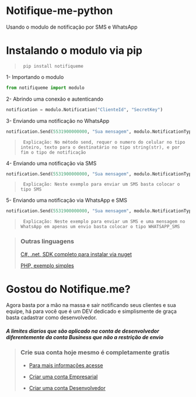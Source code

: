 # Notifique-me-python
Usando o modulo de notificação por SMS e WhatsApp

# Instalando o modulo via pip
 > ` pip install notifiqueme`
 
1- Importando o modulo
```python
from notifiqueme import modulo
```

2- Abrindo uma conexão e autenticando
```python
notification = modulo.Notification("ClienteId", "SecretKey")
```

3- Enviando uma notificação no WhatsApp
```python
notification.Send(5531900000000, "Sua mensagem", modulo.NotificationType.WHATSAPP)
```
 > ` Explicação: No método send, requer o numero do celular no tipo inteiro, texto para o destinatário no tipo string(str), e por fim o tipo de notificação`
 
 4- Enviando uma notificação via SMS
 ```python
notification.Send(5531900000000, "Sua mensagem", modulo.NotificationType.SMS)
```
 > ` Explicação: Neste exemplo para enviar um SMS basta colocar o tipo SMS`
 
 5- Enviando uma notificação via WhatsApp e SMS
 ```python
notification.Send(5531900000000, "Sua mensagem", modulo.NotificationType.WHATSAPP_SMS)
```
 > ` Explicação: Neste exemplo para enviar um SMS e uma mensagem no WhatsApp em apenas um envio basta colocar o tipo WHATSAPP_SMS`
 
 >
> ### Outras linguagens
>
> [C#, .net, SDK completo para instalar via nuget](https://github.com/IntegrateGit/Notifique.me)
> 
> [PHP, exemplo simples](https://github.com/IntegrateGit/php-notifique-me-whatsApp)


# Gostou do Notifique.me?
Agora basta por a mão na massa e sair notificando seus clientes e sua equipe, há para você que é um DEV dedicado e simplismente de graça basta cadastrar como desenvolvedor.

##### A limites diarios que são aplicado na conta de desenvolvedor diferentemente da conta Business que não a restrição de envio 

>
> ### Crie sua conta hoje mesmo é completamente gratis 
>
>* [Para mais informações acesse](https://cad-notifique-me.herokuapp.com/)
>
>* [Criar uma conta Empresarial](https://cad-notifique-me.herokuapp.com/business)
>
>* [Criar uma conta Desenvolvedor](https://cad-notifique-me.herokuapp.com/developer)
